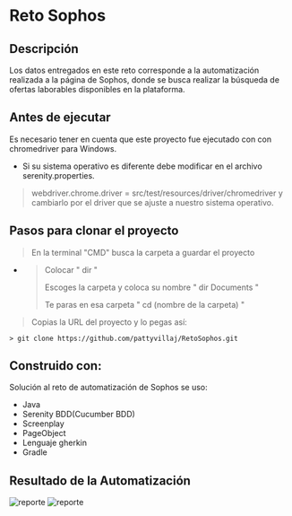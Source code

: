 # Reto Sophos

## Descripción
Los datos entregados en este reto corresponde a la automatización realizada a la página de Sophos, donde se busca realizar la búsqueda de ofertas laborables disponibles en la plataforma.

## Antes de ejecutar

Es necesario tener en cuenta que este proyecto fue ejecutado con con chromedriver para Windows.

- Si su sistema operativo es diferente debe modificar en el archivo serenity.properties.
> webdriver.chrome.driver = src/test/resources/driver/chromedriver y cambiarlo por el driver que se ajuste a nuestro sistema operativo.
  
## Pasos para clonar el proyecto

> En la terminal "CMD" busca la carpeta a guardar el proyecto

- > Colocar  " dir "
  >
  > Escoges la carpeta y coloca su nombre " dir Documents "
  >
  >Te paras en esa carpeta " cd (nombre de la carpeta) "
  >
 > Copias la URL del proyecto y lo pegas así:

    > git clone https://github.com/pattyvillaj/RetoSophos.git
    
 ## Construido con:
 
 Solución al reto de automatización de Sophos se uso:
  
  - Java
  - Serenity BDD(Cucumber BDD)
  - Screenplay 
  - PageObject 
  - Lenguaje gherkin
  - Gradle
  
## Resultado de la Automatización

![reporte](img/ResultadoPrueba.PNG)
![reporte](img/ResultadoPrueba1.PNG)





